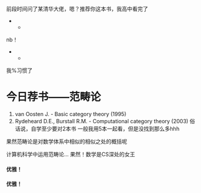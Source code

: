 前段时间问了某清华大佬，嗯？推荐你这本书，我高中看完了

- -
nb！
- -
我%习惯了

# 今日荐书——范畴论
1. van Oosten J. - Basic category theory (1995)
2. Rydeheard D.E., Burstall R.M. - Computational category theory (2003)
俗话说，自学至少要对2本书
一般我用5本一起看，但是没找到那么多hhh

果然范畴论是对数学体系中相似的相似之处的概括呢

计算机科学中运用范畴论... 果然！数学是CS深处的女王

#### 优雅！

#### 优雅！


